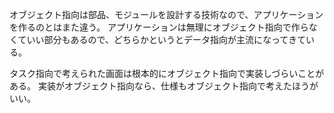 オブジェクト指向は部品、モジュールを設計する技術なので、アプリケーションを作るのとはまた違う。
アプリケーションは無理にオブジェクト指向で作らなくていい部分もあるので、どちらかというとデータ指向が主流になってきている。

タスク指向で考えられた画面は根本的にオブジェクト指向で実装しづらいことがある。
実装がオブジェクト指向なら、仕様もオブジェクト指向で考えたほうがいい。
